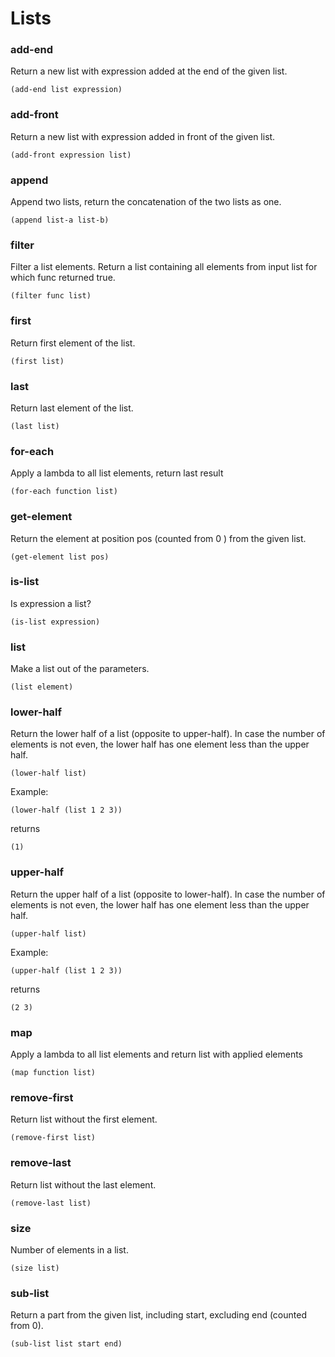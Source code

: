 # Lists

### add-end
Return a new list with expression added at the end of the given list.
```
(add-end list expression)
```

### add-front
Return a new list with expression added in front of the given list.
```
(add-front expression list)
```

### append
Append two lists, return the concatenation of the two lists as one.

```
(append list-a list-b)
```

### filter
Filter a list elements. Return a list containing all elements from input list for which func returned true.
```
(filter func list)
```

### first
Return first element of the list.
```
(first list)
```

### last
Return last element of the list.
```
(last list)
```

### for-each
Apply a lambda to all list elements, return last result
```
(for-each function list)
```

### get-element
Return the element at position pos (counted from 0 ) from the given list.
```
(get-element list pos)
```

### is-list
Is expression a list?
```
(is-list expression)
```

### list
Make a list out of the parameters.
```
(list element)
```

### lower-half
Return the lower half of a list (opposite to upper-half). In case the number of elements is not even,
the lower half has one element less than the upper half.
```
(lower-half list)
```
Example:
```
(lower-half (list 1 2 3))
```
returns
```
(1)
```

### upper-half
Return the upper half of a list (opposite to lower-half). In case the number of elements is not even,
the lower half has one element less than the upper half.
```
(upper-half list)
```
Example:
```
(upper-half (list 1 2 3))
```
returns
```
(2 3)
```

### map
Apply a lambda to all list elements and return list with applied elements
```
(map function list)
```

### remove-first
Return list without the first element.
```
(remove-first list)
```

### remove-last
Return list without the last element.
```
(remove-last list)
```

### size
Number of elements in a list.
```
(size list)
```

### sub-list
Return a part from the given list, including start, excluding end (counted from 0).
```
(sub-list list start end)
```

